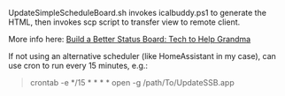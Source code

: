UpdateSimpleScheduleBoard.sh invokes icalbuddy.ps1 to generate the HTML, then
invokes scp script to transfer view to remote client.

More info here: [Build a Better Status Board: Tech to Help Grandma](https://thegillfiles.com/2023/02/simple-schedule-board/)

If not using an alternative scheduler (like HomeAssistant in my case), can use cron to run every 15 minutes, e.g.:

> crontab -e
> */15 * * * * open -g /path/To/UpdateSSB.app
